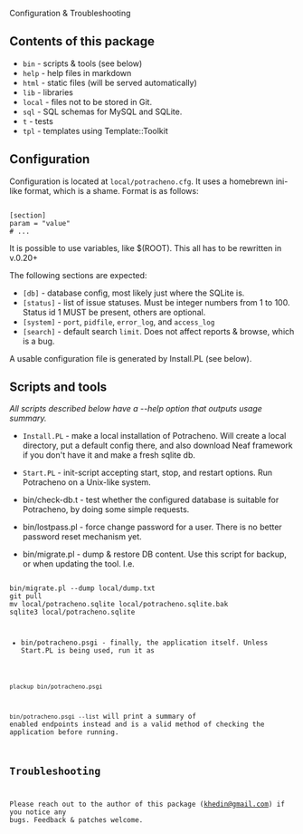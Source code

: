 Configuration & Troubleshooting

## Contents of this package

* `bin` - scripts & tools (see below)
* `help` - help files in markdown
* `html` - static files (will be served automatically)
* `lib` - libraries
* `local` - files not to be stored in Git.
* `sql` - SQL schemas for MySQL and SQLite.
* `t` - tests
* `tpl` - templates using Template::Toolkit

## Configuration

Configuration is located at `local/potracheno.cfg`.
It uses a homebrewn ini-like format, which is a shame.
Format is as follows:

<code>
[section]
param = "value"
# ...
</code>

It is possible to use variables, like $(ROOT). This all has to be rewritten
in v.0.20+

The following sections are expected:

* `[db]` - database config, most likely just where the SQLite is.
* `[status]` - list of issue statuses.
Must be integer numbers from 1 to 100.
Status id 1 MUST be present, others are optional.
* `[system]` - `port`, `pidfile`, `error_log`, and `access_log`
* `[search]` - default search `limit`. Does not affect reports & browse,
which is a bug.

A usable configuration file is generated by Install.PL (see below).

## Scripts and tools

*All scripts described below have a --help option that outputs usage summary.*

* `Install.PL` - make a local installation of Potracheno.
Will create a local directory, put a default config there, and
also download Neaf framework if you don't have it and
make a fresh sqlite db.

* `Start.PL` - init-script accepting start, stop, and restart options.
Run Potracheno on a Unix-like system.

* bin/check-db.t - test whether the configured database is suitable
for Potracheno, by doing some simple requests.

* bin/lostpass.pl - force change password for a user.
There is no better password reset mechanism yet.

* bin/migrate.pl - dump & restore DB content. Use this script for backup,
or when updating the tool. I.e.

<code>
bin/migrate.pl --dump local/dump.txt
git pull
mv local/potracheno.sqlite local/potracheno.sqlite.bak
sqlite3 local/potracheno.sqlite <sql/potracheno.sqlite.sql
bin/migrate.pl --restore local/dump.txt
</code>

* bin/potracheno.psgi - finally, the application itself.
Unless Start.PL is being used, run it as 
<code>
plackup bin/potracheno.psgi
</code>

`bin/potracheno.psgi --list` will print a summary of enabled endpoints instead
and is a valid method of checking the application before running.

## Troubleshooting

Please reach out to the author of this package (khedin@gmail.com)
if you notice any bugs.
Feedback & patches welcome.


